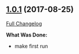 ## [1.0.1](http://github.com/ivanoff/express2md/tree/1.0.1) (2017-08-25)
[Full Changelog](http://github.com/ivanoff/express2md/compare/1.0.1...1.0.1)

**What Was Done:**

- make first run
